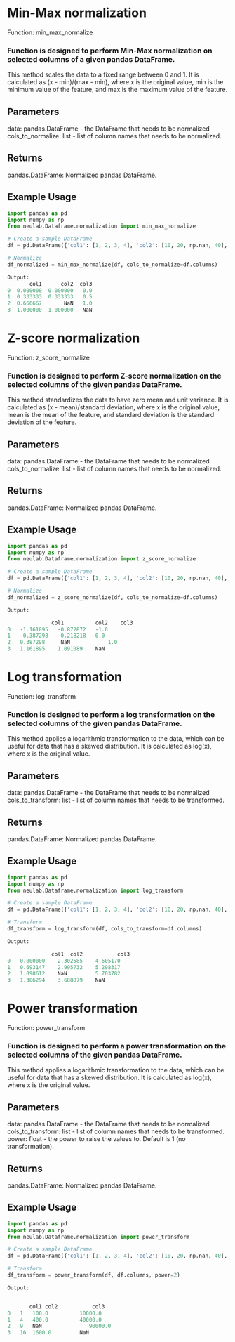 # Min-Max normalization
Function: min_max_normalize
### Function is designed to perform Min-Max normalization on selected columns of a given pandas DataFrame.
This method scales the data to a fixed range between 0 and 1. It is calculated as (x - min)/(max - min), where x is the original value, min is the minimum value of the feature, and max is the maximum value of the feature.
## Parameters
data: pandas.DataFrame - the DataFrame that needs to be normalized
cols_to_normalize: list - list of column names that needs to be normalized.
## Returns
pandas.DataFrame: Normalized pandas DataFrame.
## Example Usage
```python
import pandas as pd
import numpy as np
from neulab.Dataframe.normalization import min_max_normalize

# Create a sample DataFrame
df = pd.DataFrame({'col1': [1, 2, 3, 4], 'col2': [10, 20, np.nan, 40], 'col3': [100, 200, 300, np.nan]})

# Normalize
df_normalized = min_max_normalize(df, cols_to_normalize=df.columns)

Output:
       col1      col2  col3
0  0.000000  0.000000   0.0
1  0.333333  0.333333   0.5
2  0.666667       NaN   1.0
3  1.000000  1.000000   NaN
```

# Z-score normalization
Function: z_score_normalize
### Function is designed to perform Z-score normalization on the selected columns of the given pandas DataFrame.
This method standardizes the data to have zero mean and unit variance. It is calculated as (x - mean)/standard deviation, where x is the original value, mean is the mean of the feature, and standard deviation is the standard deviation of the feature.
## Parameters
data: pandas.DataFrame - the DataFrame that needs to be normalized
cols_to_normalize: list - list of column names that needs to be normalized.
## Returns
pandas.DataFrame: Normalized pandas DataFrame.
## Example Usage
```python
import pandas as pd
import numpy as np
from neulab.Dataframe.normalization import z_score_normalize

# Create a sample DataFrame
df = pd.DataFrame({'col1': [1, 2, 3, 4], 'col2': [10, 20, np.nan, 40], 'col3': [100, 200, 300, np.nan]})

# Normalize
df_normalized = z_score_normalize(df, cols_to_normalize=df.columns)

Output:

              col1          col2	col3
0	-1.161895	-0.872872	-1.0
1	-0.387298	-0.218218	0.0
2	0.387298	 NaN            1.0
3	1.161895	1.091089	NaN
```

# Log transformation
Function: log_transform
### Function is designed to perform a log transformation on the selected columns of the given pandas DataFrame.
This method applies a logarithmic transformation to the data, which can be useful for data that has a skewed distribution. It is calculated as log(x), where x is the original value.
## Parameters
data: pandas.DataFrame - the DataFrame that needs to be normalized
cols_to_transform: list - list of column names that needs to be transformed.
## Returns
pandas.DataFrame: Normalized pandas DataFrame.
## Example Usage
```python
import pandas as pd
import numpy as np
from neulab.Dataframe.normalization import log_transform

# Create a sample DataFrame
df = pd.DataFrame({'col1': [1, 2, 3, 4], 'col2': [10, 20, np.nan, 40], 'col3': [100, 200, 300, np.nan]})

# Transform
df_transform = log_transform(df, cols_to_transform=df.columns)

Output:

              col1	col2	       col3
0	0.000000	2.302585	4.605170
1	0.693147	2.995732	5.298317
2	1.098612	NaN	        5.703782
3	1.386294	3.688879	NaN
```

# Power transformation
Function: power_transform
### Function is designed to perform a power transformation on the selected columns of the given pandas DataFrame.
This method applies a logarithmic transformation to the data, which can be useful for data that has a skewed distribution. It is calculated as log(x), where x is the original value.
## Parameters
data: pandas.DataFrame - the DataFrame that needs to be normalized
cols_to_transform: list - list of column names that needs to be transformed.
power: float - the power to raise the values to. Default is 1 (no transformation).
## Returns
pandas.DataFrame: Normalized pandas DataFrame.
## Example Usage
```python
import pandas as pd
import numpy as np
from neulab.Dataframe.normalization import power_transform

# Create a sample DataFrame
df = pd.DataFrame({'col1': [1, 2, 3, 4], 'col2': [10, 20, np.nan, 40], 'col3': [100, 200, 300, np.nan]})

# Transform
df_transform = power_transform(df, df.columns, power=2)

Output:


       col1	col2	       col3
0	1	100.0	       10000.0
1	4	400.0	       40000.0
2	9	NaN	              90000.0
3	16	1600.0	       NaN
```